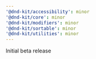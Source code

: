 ```yaml
---
'@dnd-kit/accessibility': minor
'@dnd-kit/core': minor
'@dnd-kit/modifiers': minor
'@dnd-kit/sortable': minor
'@dnd-kit/utilities': minor
---
```


Initial beta release
